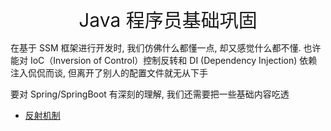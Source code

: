 <p align="center">
   <a style="font-size:30px;"> Java 程序员基础巩固 </a>

</p>


在基于 SSM 框架进行开发时, 我们仿佛什么都懂一点, 却又感觉什么都不懂. 也许能对 IoC（Inversion of Control）控制反转和 DI (Dependency Injection) 依赖注入侃侃而谈, 但离开了别人的配置文件就无从下手


要对 Spring/SpringBoot 有深刻的理解, 我们还需要把一些基础内容吃透


- [反射机制]()